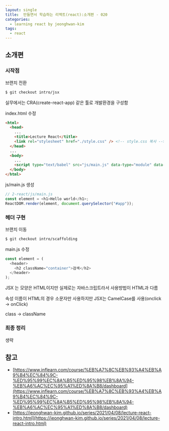 ```yaml
---
layout: single
title:  만들면서 학습하는 리액트(react):소개편 - 020
categories: 
  - learning react by jeonghwan-kim
tags: 
  - react
---
```


## 소개편 

### 시작점

브랜치 전환

```bash
$ git checkout intro/jsx
```

실무에서는 CRA(create-react-app) 같은 툴로 개발환경을 구성함

index.html 수정

```html
<html>
  <head>
    ...
    <title>Lecture React</title>
    <link rel="stylesheet" href="./style.css" /> <!-- style.css 복사 -->
  </head>
  ...
  <body>
    ...
    <script type="text/babel" src="js/main.js" data-type="module" data-presets="react"></script>
  </body>
</html>
```

js/main.js 생성

```javascript
// 2-react/js/main.js
const element = <h1>Hello world</h1>;
ReactDOM.render(element, document.querySelector("#app"));
```

### 헤더 구현

브랜치 이동

```bash
$ git checkout intro/scaffolding
```

main.js 수정

```javascript
const element = (
  <header>
    <h2 className="container">검색</h2>
  </header>
);
```

JSX 는 모양은 HTML이지만 실제로는 자바스크립트라서 사용방법이 HTML과 다름

속성 이름이 HTML의 경우 소문자만 사용하지만 JSX는 CamelCase를 사용(onclick -> onClick)

class -> className

### 최종 정리

생략

## 참고
- [https://www.inflearn.com/course/%EB%A7%8C%EB%93%A4%EB%A9%B4%EC%84%9C-%ED%95%99%EC%8A%B5%ED%95%98%EB%8A%94-%EB%A6%AC%EC%95%A1%ED%8A%B8/dashboard](https://www.inflearn.com/course/%EB%A7%8C%EB%93%A4%EB%A9%B4%EC%84%9C-%ED%95%99%EC%8A%B5%ED%95%98%EB%8A%94-%EB%A6%AC%EC%95%A1%ED%8A%B8/dashboard)
- [https://jeonghwan-kim.github.io/series/2021/04/08/lecture-react-intro.html](https://jeonghwan-kim.github.io/series/2021/04/08/lecture-react-intro.html)